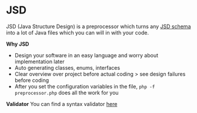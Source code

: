 # JSD
JSD (Java Structure Design) is a preprocessor which turns any [JSD schema](https://github.com/Xesau/JSD/blob/master/Lanaguage%20specification.md) into a lot of Java files which you can will in with your code.

**Why JSD**
- Design your software in an easy language and worry about implementation later
- Auto generating classes, enums, interfaces
- Clear overview over project before actual coding > see design failures before coding
- After you set the configuration variables in the file, `php -f preprocessor.php` does all the work for you

**Validator**
You can find a syntax validator [here](http://me.xesau.eu/jsd_syntax_checker.php)
